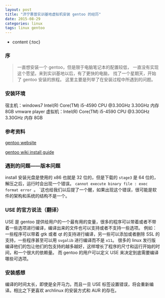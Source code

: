 ```yaml
---
layout: post
title: "济宁惠普实训基地虚拟机安装 gentoo 的经历"
date: 2015-08-29
categories: linux
tags: linux gentoo
---
```


* content
{:toc}

### 序
> 一直想安装一个 gentoo，但是限于电脑笔记本的配置较低，
> 一直没有实现这个愿望。来到实训基地以后，有了更快的电脑，
> 找了一个星期天，开始了 gentoo 安装的旅程。
> 这里主要是列举了在安装过程中所遇到的问题。

### 安装环境
 宿主机：windows7 Intel(R) Core(TM) i5-4590 CPU @3.30GHz 3.30GHz
		内存 8GB
 		vmware player
 虚拟机：Intel(R) Core(TM) i5-4590 CPU @3.30GHz 3.30GHz
		内存 8GB

### 参考资料
 [gentoo website](https://www.gentoo.org/)
 
 [gentoo wiki install guide](https://wiki.gentoo.org/wiki/Handbook:X86)

### 遇到的问题——版本问题
 install 安装光盘是使用的 x86 也就是 32 位的，但是下载的 `stage3` 是 64 位的，解压之后，运行时会出现一个错误。
 `cannot execute binary file : exec format error `。
 `这也给我们以后提了一个醒，如果出现这个错误，很可能是软件的架构和系统的结构不是一个。

### USE 的官方说法（翻译）
 USE 是 gentoo 提供给用户的一个最有用的变量，很多的程序可以带着或者不带着一些选项进行编译，编译出来的文件也可以支持或者不支持一些选项。
 例如：一些程序可以带着 gtk 或者 qt 的支持进行编译，另一些可以添加或者删除 SSL 的支持，一些程序甚至可以用 `svgalib` 进行编译而不是 `x11`。
 很多的 linux 发行版编译他们的包让他们的包支持的越多越好，这样增长了程序的尺寸和运行开始的时间，和一个很大的依赖量。
 而 gentoo 的用户可以定义 USE 来决定到底需要编译哪些可选项。

### 安装感想
 编译的时间太长，即使是全开马力。而且一旦 USE 标签设置错误，将会重新编译。相比之下更喜欢 archlinux 的安装方式和 AUR 的存在。
